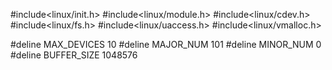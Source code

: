#include<linux/init.h>
#include<linux/module.h>
#include<linux/cdev.h>
#include<linux/fs.h>
#include<linux/uaccess.h>
#include<linux/vmalloc.h>

#deline MAX_DEVICES 10
#deline MAJOR_NUM  101
#deline MINOR_NUM  0
#deline BUFFER_SIZE 1048576
